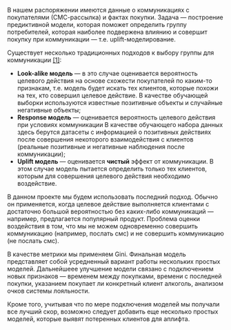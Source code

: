 В нашем распоряжении имеются данные о коммуникациях с покупателями (СМС-рассылка) и фактах покупки. Задача — построение предиктивной модели, которая поможет определить группу потребителей, которая наиболее подвержена влиянию и совершит покупку при коммуникации — т.е. uplift-моделирование.

Существует несколько традиционных подходов к выбору группы для коммуникации [[1]](https://habr.com/ru/company/ru_mts/blog/485980/):
- **Look-alike модель** — в это случае оценивается вероятность целевого действия на основе схожести покупателей по каким-то признакам, т.е. модель будет искать тех клиентов, которые похожи на тех, кто совершил целевое действие. В качестве обучающей выборки используются известные позитивные объекты и случайные негативные объекты;
- **Response модель** — оценивается вероятность целевого действия при условиях коммуникации В качестве обучающего набора данных здесь берутся датасеты с информацией о позитивных действиях после совершения некоторого взаимодействия с клиентов (реальные позитивные и негативные наблюдения после коммуникации);
- **Uplift модель** — оценивается **чистый** эффект от коммуникации. В этом случае модель пытается определить только тех клиентов, которым для совершения целевого действия необходимо воздействие.

В данном проекте мы будем использовать последний подход. Обычно он применяется, когда целевое действие выполняется клиентами с достаточно большой вероятностью без каких-либо коммуникаций — например, предлагается популярный продукт. Проблема оценки воздействия в том, что мы не можем одновременно совершить коммуникацию (например, послать смс) и не совершить коммуникацию (не послать смс).

В качестве метрики мы применяем Gini. Финальная модель представляет собой усредненный вариант работы нескольких простых моделей. Дальнейшеее улучшение модели связано с подключением новых признаков — временем между покупками, времени с последней покупки, указанием покупает ли конкретный клиент алкоголь, анализом очков системы лояльности.

Кроме того, учитывая что по мере подключения моделей мы получали все лучший скор, возможно следует добавить еще несколько простых моделей, которые выявят потеренных клиентов для аплифта.
